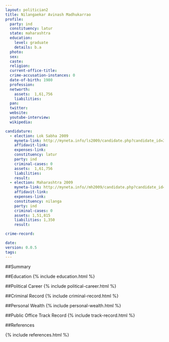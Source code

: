 ```yaml
---
layout: politician2
title: Nilangaekar Avinash Madhukarrao
profile: 
  party: ind
  constituency: latur
  state: maharashtra
  education: 
    level: graduate
    details: b.a
  photo: 
  sex: 
  caste: 
  religion: 
  current-office-title: 
  crime-accusation-instances: 0
  date-of-birth: 1980
  profession: 
  networth: 
    assets:  1,61,756
    liabilities: 
  pan: 
  twitter: 
  website: 
  youtube-interview: 
  wikipedia: 

candidature: 
  - election: Lok Sabha 2009
    myneta-link: http://myneta.info/ls2009/candidate.php?candidate_id=3732
    affidavit-link: 
    expenses-link: 
    constituency: latur 
    party: ind
    criminal-cases: 0
    assets:  1,61,756
    liabilities: 
    result:  
  - election: Maharashtra 2009
    myneta-link: http://myneta.info//mh2009/candidate.php?candidate_id=3138
    affidavit-link: 
    expenses-link: 
    constituency: nilanga 
    party: ind
    criminal-cases: 0
    assets: 1,51,815
    liabilities: 1,350
    result:  

crime-record: 

date: 
version: 0.0.5
tags: 
---
```

##Summary


##Education
{% include education.html %}


##Political Career
{% include political-career.html %}


##Criminal Record
{% include criminal-record.html %}


##Personal Wealth
{% include personal-wealth.html %}


##Public Office Track Record
{% include track-record.html %}


##References


{% include references.html %}